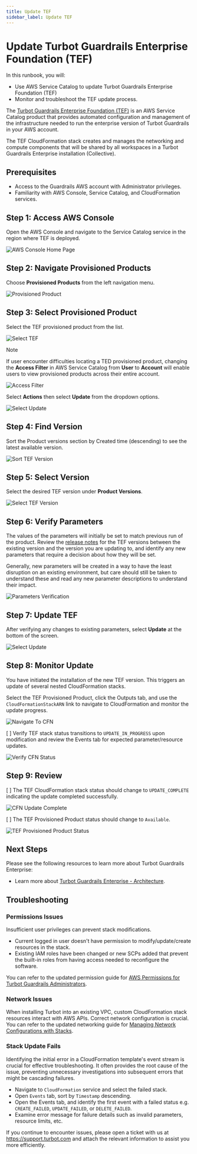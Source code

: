```yaml
---
title: Update TEF
sidebar_label: Update TEF
---
```


# Update Turbot Guardrails Enterprise Foundation (TEF)

In this runbook, you will:
- Use AWS Service Catalog to update Turbot Guardrails Enterprise Foundation (TEF)
- Monitor and troubleshoot the TEF update process.

The [Turbot Guardrails Enterprise Foundation (TEF)](https://turbot.com/guardrails/docs/reference/glossary#urbot-guardrails-enterprise-foundation-tef) is an AWS Service Catalog product that provides automated configuration and management of the infrastructure needed to run the enterprise version of Turbot Guardrails in your AWS account.

The TEF CloudFormation stack creates and manages the networking and compute components that will be shared by all workspaces in a Turbot Guardrails Enterprise installation (Collective).

## Prerequisites

- Access to the Guardrails AWS account with Administrator privileges.
- Familiarity with AWS Console, Service Catalog, and CloudFormation services.

## Step 1: Access AWS Console

Open the AWS Console and navigate to the Service Catalog service in the region where TEF is deployed.

![AWS Console Home Page](/images/docs/guardrails/runbooks/enterprise-install/update-tef/tef-update-aws-console.png)

## Step 2: Navigate Provisioned Products

Choose **Provisioned Products** from the left navigation menu.

![Provisioned Product](/images/docs/guardrails/runbooks/enterprise-install/update-tef/tef-update-service-catalog.png)

## Step 3: Select Provisioned Product

Select the TEF provisioned product from the list.

![Select TEF](/images/docs/guardrails/runbooks/enterprise-install/update-tef/tef-update-select-tef.png)

> [!NOTE]
> If user encounter difficulties locating a TED provisioned product, changing the **Access Filter** in AWS Service Catalog from **User** to **Account** will enable users to view provisioned products across their entire account.

![Access Filter](/images/docs/guardrails/runbooks/enterprise-install/update-tef/ted-update-access-filter.png)

Select **Actions** then select **Update** from the dropdown options.

![Select Update](/images/docs/guardrails/runbooks/enterprise-install/update-tef/tef-update-actions-update.png)

## Step 4: Find Version

Sort the Product versions section by Created time (descending) to see the latest available version.

![Sort TEF Version](/images/docs/guardrails/runbooks/enterprise-install/update-tef/tef-update-version-sorting.png)

## Step 5: Select Version

Select the desired TEF version under **Product Versions**.

![Select TEF Version](/images/docs/guardrails/runbooks/enterprise-install/update-tef/tef-update-select-version.png)

## Step 6: Verify Parameters

The values of the parameters will initially be set to match previous run of the product. Review the [release notes](https://turbot.com/guardrails/changelog?tag=tef) for the TEF versions between the existing version and the version you are updating to, and identify any new parameters that require a decision about how they will be set.

Generally, new parameters will be created in a way to have the least disruption on an existing environment, but care should still be taken to understand these and read any new parameter descriptions to understand their impact.

![Parameters Verification](/images/docs/guardrails/runbooks/enterprise-install/update-tef/tef-update-verify-parameters.png)

## Step 7: Update TEF

After verifying any changes to existing parameters, select **Update** at the bottom of the screen.

![Select Update](/images/docs/guardrails/runbooks/enterprise-install/update-tef/tef-update-select-update.png)

## Step 8: Monitor Update

You have initiated the installation of the new TEF version. This triggers an update of several nested CloudFormation stacks.

Select the TEF Provisioned Product, click the Outputs tab, and use the `CloudFormationStackARN` link to navigate to CloudFormation and monitor the update progress.

![Navigate To CFN](/images/docs/guardrails/runbooks/enterprise-install/update-tef/tef-update-navigate-cfn.png)

[ ] Verify TEF stack status transitions to `UPDATE_IN_PROGRESS` upon modification and review the Events tab for expected parameter/resource updates.

![Verify CFN Status](/images/docs/guardrails/runbooks/enterprise-install/update-tef/tef-update-cfn-stack-update.png)

## Step 9: Review

[ ] The TEF CloudFormation stack status should change to `UPDATE_COMPLETE` indicating the update completed successfully.

![CFN Update Complete](/images/docs/guardrails/runbooks/enterprise-install/update-tef/tef-update-cfn-update-complete.png)

[ ] The TEF Provisioned Product status should change to `Available`.

![TEF Provisioned Product Status](/images/docs/guardrails/runbooks/enterprise-install/update-tef/tef-update-update-complete.png)

## Next Steps

Please see the following resources to learn more about Turbot Guardrails Enterprise:

- Learn more about [Turbot Guardrails Enterprise - Architecture](https://turbot.com/guardrails/docs/enterprise/architecture).

## Troubleshooting

### Permissions Issues

Insufficient user privileges can prevent stack modifications.

- Current logged in user doesn't have permission to modify/update/create resources in the stack.
- Existing IAM roles have been changed or new SCPs added that prevent the built-in roles from having access needed to reconfigure the software.

You can refer to the updated  permission guide for [AWS Permissions for Turbot Guardrails Administrators](https://turbot.com/guardrails/docs/enterprise/FAQ/admin-permissions#aws-permissions-for-turbot-guardrails-administrators).

### Network Issues
When installing Turbot into an existing VPC, custom CloudFormation stack resources interact with AWS APIs. Correct network configuration is crucial. You can refer to the updated  networking guide for [Managing Network Configurations with Stacks](https://turbot.com/guardrails/docs/enterprise/installation/pre-installation#custom-network-pre-install-checklist).

### Stack Update Fails

Identifying the initial error in a CloudFormation template's event stream is crucial for effective troubleshooting. It often provides the root cause of the issue, preventing unnecessary investigations into subsequent errors that might be cascading failures.

- Navigate to `CloudFormation` service and select the failed stack.
- Open `Events` tab, sort by `Timestamp` descending.
- Open the Events tab, and identify the first event with a failed status e.g. `CREATE_FAILED`, `UPDATE_FAILED`, or `DELETE_FAILED`.
- Examine error message for failure details such as invalid parameters, resource limits, etc.

If you continue to encounter issues, please open a ticket with us at https://support.turbot.com and attach the relevant information to assist you more efficiently.